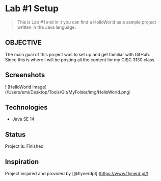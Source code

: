 # Lab #1 Setup
> This is Lab #1 and in it you can find a HelloWorld  as a sample project written
in the Java language.

## OBJECTIVE
The main goal of this project was to set up and get familiar with GitHub. Since
this is where I will be posting all the content for my CISC 3130 class.

## Screenshots
! [HelloWorld Image]
(/Users/emi/Desktop/Tools/Git/MyFolder/img/HelloWorld.png)

## Technologies
* Java SE 14

## Status
Project is: Finished

## Inspiration
Project inspired and provided by [@flynerdpl] (https://www.flynerd.pl/)